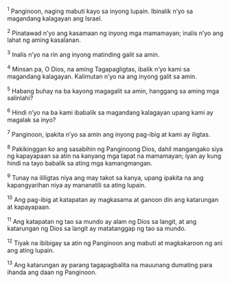 <sup>1</sup>
Panginoon, naging mabuti kayo sa inyong lupain. Ibinalik nʼyo sa magandang kalagayan ang Israel. 

<sup>2</sup>
Pinatawad nʼyo ang kasamaan ng inyong mga mamamayan; inalis nʼyo ang lahat ng aming kasalanan. 

<sup>3</sup>
Inalis nʼyo na rin ang inyong matinding galit sa amin. 

<sup>4</sup>
Minsan pa, O Dios, na aming Tagapagligtas, ibalik nʼyo kami sa magandang kalagayan. Kalimutan nʼyo na ang inyong galit sa amin. 

<sup>5</sup>
Habang buhay na ba kayong magagalit sa amin, hanggang sa aming mga salinlahi? 

<sup>6</sup>
Hindi nʼyo na ba kami ibabalik sa magandang kalagayan upang kami ay magalak sa inyo? 

<sup>7</sup>
Panginoon, ipakita nʼyo sa amin ang inyong pag-ibig at kami ay iligtas. 

<sup>8</sup>
Pakikinggan ko ang sasabihin ng Panginoong Dios, dahil mangangako siya ng kapayapaan sa atin na kanyang mga tapat na mamamayan; iyan ay kung hindi na tayo babalik sa ating mga kamangmangan. 

<sup>9</sup>
Tunay na ililigtas niya ang may takot sa kanya, upang ipakita na ang kapangyarihan niya ay mananatili sa ating lupain. 

<sup>10</sup>
Ang pag-ibig at katapatan ay magkasama at ganoon din ang katarungan at kapayapaan. 

<sup>11</sup>
Ang katapatan ng tao sa mundo ay alam ng Dios sa langit, at ang katarungan ng Dios sa langit ay matatanggap ng tao sa mundo. 

<sup>12</sup>
Tiyak na ibibigay sa atin ng Panginoon ang mabuti at magkakaroon ng ani ang ating lupain. 

<sup>13</sup>
Ang katarungan ay parang tagapagbalita na mauunang dumating para ihanda ang daan ng Panginoon.